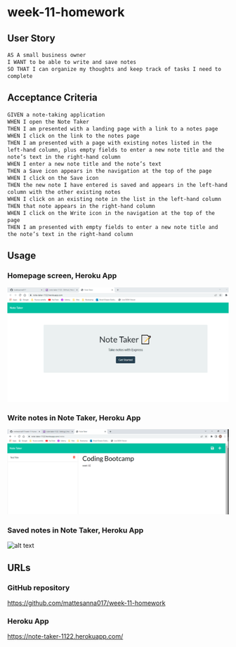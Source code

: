 # week-11-homework

## User Story

```
AS A small business owner
I WANT to be able to write and save notes
SO THAT I can organize my thoughts and keep track of tasks I need to complete
```


## Acceptance Criteria

```
GIVEN a note-taking application
WHEN I open the Note Taker
THEN I am presented with a landing page with a link to a notes page
WHEN I click on the link to the notes page  
THEN I am presented with a page with existing notes listed in the left-hand column, plus empty fields to enter a new note title and the note’s text in the right-hand column
WHEN I enter a new note title and the note’s text
THEN a Save icon appears in the navigation at the top of the page
WHEN I click on the Save icon
THEN the new note I have entered is saved and appears in the left-hand column with the other existing notes
WHEN I click on an existing note in the list in the left-hand column
THEN that note appears in the right-hand column
WHEN I click on the Write icon in the navigation at the top of the page
THEN I am presented with empty fields to enter a new note title and the note’s text in the right-hand column
```


## Usage

### Homepage screen, Heroku App
![alt text](./Assets/heroku%20app%20screen/homepage.PNG "homepage")

### Write notes in Note Taker, Heroku App
![alt text](./Assets/heroku%20app%20screen/notetaker%20write.PNG "writing file")

### Saved notes in Note Taker, Heroku App
![alt text](./Assets/heroku%20app%20screen/notetaker%20saved%20file.PNG.PNG "saving file")


## URLs

### GitHub repository
https://github.com/mattesanna017/week-11-homework
### Heroku App 
https://note-taker-1122.herokuapp.com/